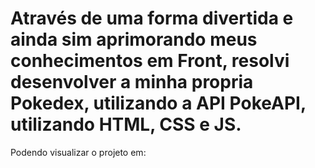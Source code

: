 # Através de uma forma divertida e ainda sim aprimorando meus conhecimentos em Front, resolvi desenvolver a minha propria Pokedex, utilizando a API PokeAPI, utilizando HTML, CSS e JS. 

Podendo visualizar o projeto em: 
